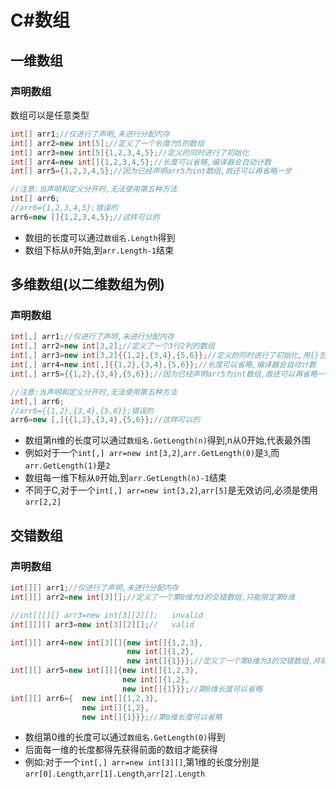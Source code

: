 # C#数组

## 一维数组

### 声明数组

数组可以是任意类型

```c#
int[] arr1;//仅进行了声明,未进行分配内存
int[] arr2=new int[5];//定义了一个长度为5的数组
int[] arr3=new int[5]{1,2,3,4,5};//定义的同时进行了初始化
int[] arr4=new int[]{1,2,3,4,5};//长度可以省略,编译器会自动计数
int[] arr5={1,2,3,4,5};//因为已经声明arr5为int数组,故还可以再省略一步

//注意:当声明和定义分开时,无法使用第五种方法
int[] arr6;
//arr6={1,2,3,4,5};错误的
arr6=new []{1,2,3,4,5};//这样可以的
```

- 数组的长度可以通过`数组名.Length`得到
- 数组下标从`0`开始,到`arr.Length-1`结束

## 多维数组(以二维数组为例)

### 声明数组

```c#
int[,] arr1;//仅进行了声明,未进行分配内存
int[,] arr2=new int[3,2];//定义了一个3行2列的数组
int[,] arr3=new int[3,2]{{1,2},{3,4},{5,6}};//定义的同时进行了初始化,用{}包括每一维的数据
int[,] arr4=new int[,]{{1,2},{3,4},{5,6}};//长度可以省略,编译器会自动计数
int[,] arr5={{1,2},{3,4},{5,6}};//因为已经声明arr5为int数组,故还可以再省略一步

//注意:当声明和定义分开时,无法使用第五种方法
int[,] arr6;
//arr6={{1,2},{3,4},{5,6}};错误的
arr6=new [,]{{1,2},{3,4},{5,6}};//这样可以的
```

- 数组第n维的长度可以通过`数组名.GetLength(n)`得到,n从0开始,代表最外围
- 例如对于一个`int[,] arr=new int[3,2]`,`arr.GetLength(0)`是`3`,而`arr.GetLength(1)`是`2`
- 数组每一维下标从`0`开始,到`arr.GetLength(n)-1`结束
- 不同于C,对于一个`int[,] arr=new int[3,2]`,`arr[5]`是无效访问,必须是使用`arr[2,2]`

## 交错数组

### 声明数组

```c#
int[][] arr1;//仅进行了声明,未进行分配内存
int[][] arr2=new int[3][];//定义了一个第0维为3的交错数组,只能限定第0维

//int[][][] arr3=new int[3][2][];	invalid
int[][][] arr3=new int[3][2][];//	valid

int[][] arr4=new int[3][]{new int[]{1,2,3},
    					  new int[]{1,2},
                          new int[]{1}}};//定义了一个第0维为3的交错数组,并初始化
int[][] arr5=new int[][]{new int[]{1,2,3},
    					 new int[]{1,2},
                         new int[]{1}}};//第0维长度可以省略
int[][] arr6={	new int[]{1,2,3},
    			new int[]{1,2},
                new int[]{1}}};//第0维长度可以省略
```

- 数组第0维的长度可以通过`数组名.GetLength(0)`得到
- 后面每一维的长度都得先获得前面的数组才能获得
- 例如:对于一个`int[,] arr=new int[3][]`,第1维的长度分别是`arr[0].Length`,`arr[1].Length`,`arr[2].Length`